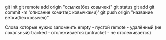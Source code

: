 git init <!-- Превращает папку в репозиторий  -->
git remote add origin "ссылка(без ковычек)" <!-- привясывает папку в github -->
git status <!-- отслеживается статус файла, что было изменено -->
git add <!-- делает комит файла -->
git commit -m 'описание комита(с ковычками)' <!-- описывает изменения в комите-->
git push origin "название ветки(без ковычек)" <!-- пушит все изменения в репозиторий в github 1-->

<!--origin - это короткая ссылка на репозиторий в гитхабе-->

Слова которые нужно запомнить
empty - пустой
remote - удалённый (не локальный)
tracked - отслеживается (untracket - не отслеживается)
